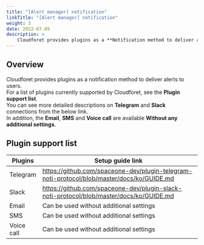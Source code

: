 ```yaml
---
title: "[Alert manager] notification"
linkTitle: "[Alert manager] notification"
weight: 3
date: 2022-07-05
description: >
    Cloudforet provides plugins as a **Notification method to deliver alerts** to users.
---
```


## Overview

Cloudforet provides plugins as a notification method to deliver alerts to users.  
For a list of plugins currently supported by Cloudforet, see the **Plugin support list**.  
You can see more detailed descriptions on **Telegram** and **Slack** connections from the below link.  
In addition, the **Email**, **SMS** and **Voice call** are available **Without any additional settings**.

## Plugin support list

| **Plugins** | **Setup guide link** |
| --- | --- |
| Telegram | https://github.com/spaceone-dev/plugin-telegram-noti-protocol/blob/master/docs/ko/GUIDE.md |
| Slack | https://github.com/spaceone-dev/plugin-slack-noti-protocol/blob/master/docs/ko/GUIDE.md |
| Email | Can be used without additional settings |
| SMS | Can be used without additional settings |
| Voice call | Can be used without additional settings |
